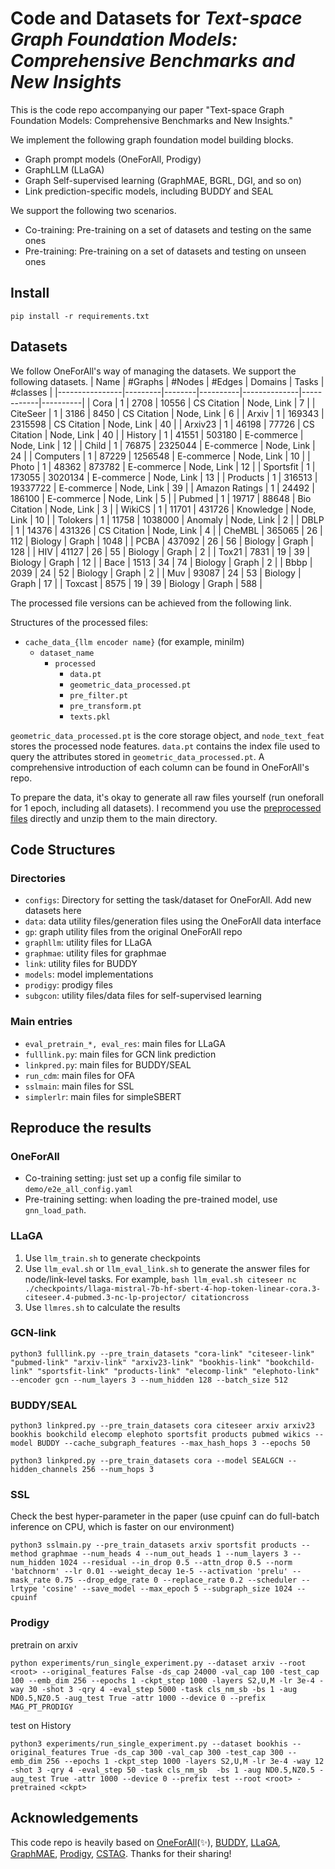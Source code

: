 # Code and Datasets for *Text-space Graph Foundation Models: Comprehensive Benchmarks and New Insights*

This is the code repo accompanying our paper "Text-space Graph Foundation Models: Comprehensive Benchmarks and New Insights."

We implement the following graph foundation model building blocks.

* Graph prompt models (OneForAll, Prodigy)
* GraphLLM (LLaGA)
* Graph Self-supervised learning (GraphMAE, BGRL, DGI, and so on)
* Link prediction-specific models, including BUDDY and SEAL

We support the following two scenarios.

* Co-training: Pre-training on a set of datasets and testing on the same ones
* Pre-training: Pre-training on a set of datasets and testing on unseen ones

## Install

``` 
pip install -r requirements.txt
```

## Datasets

We follow OneForAll's way of managing the datasets. We support the following datasets. 
| Name           | #Graphs | #Nodes | #Edges   | Domains      | Tasks      | #classes |
|----------------|---------|--------|----------|--------------|------------|----------|
| Cora           | 1       | 2708   | 10556    | CS Citation  | Node, Link | 7        |
| CiteSeer       | 1       | 3186   | 8450     | CS Citation  | Node, Link | 6        |
| Arxiv          | 1       | 169343 | 2315598  | CS Citation  | Node, Link | 40       |
| Arxiv23        | 1       | 46198  | 77726    | CS Citation  | Node, Link | 40       |
| History        | 1       | 41551  | 503180   | E-commerce   | Node, Link | 12       |
| Child          | 1       | 76875  | 2325044  | E-commerce   | Node, Link | 24       |
| Computers      | 1       | 87229  | 1256548  | E-commerce   | Node, Link | 10       |
| Photo          | 1       | 48362  | 873782   | E-commerce   | Node, Link | 12       |
| Sportsfit      | 1       | 173055 | 3020134  | E-commerce   | Node, Link | 13       |
| Products       | 1       | 316513 | 19337722 | E-commerce   | Node, Link | 39       |
| Amazon Ratings | 1       | 24492  | 186100   | E-commerce   | Node, Link | 5        |
| Pubmed         | 1       | 19717  | 88648    | Bio Citation | Node, Link | 3        |
| WikiCS         | 1       | 11701  | 431726   | Knowledge    | Node, Link | 10       |
| Tolokers       | 1       | 11758  | 1038000  | Anomaly      | Node, Link | 2        |
| DBLP           | 1       | 14376  | 431326   | CS Citation  | Node, Link | 4        |
| CheMBL         | 365065  | 26     | 112      | Biology      | Graph      | 1048     |
| PCBA           | 437092  | 26     | 56       | Biology      | Graph      | 128      |
| HIV            | 41127   | 26     | 55       | Biology      | Graph      | 2        |
| Tox21          | 7831    | 19     | 39       | Biology      | Graph      | 12       |
| Bace           | 1513    | 34     | 74       | Biology      | Graph      | 2        |
| Bbbp           | 2039    | 24     | 52       | Biology      | Graph      | 2        |
| Muv            | 93087   | 24     | 53       | Biology      | Graph      | 17       |
| Toxcast        | 8575    | 19     | 39       | Biology      | Graph      | 588      |

The processed file versions can be achieved from the following link.

Structures of the processed files:
* `cache_data_{llm encoder name}` (for example, minilm)
  * `dataset_name`
    * `processed`
      * `data.pt`
      * `geometric_data_processed.pt`
      * `pre_filter.pt`
      * `pre_transform.pt`
      * `texts.pkl`

`geometric_data_processed.pt` is the core storage object, and `node_text_feat` stores the processed node features.
`data.pt` contains the index file used to query the attributes stored in `geometric_data_processed.pt`.
A comprehensive introduction of each column can be found in OneForAll's repo. 

To prepare the data, it's okay to generate all raw files yourself (run oneforall for 1 epoch, including all datasets). I recommend you use the [preprocessed files]() directly and unzip them to the main directory. 


## Code Structures

### Directories

* `configs`: Directory for setting the task/dataset for OneForAll. Add new datasets here
* `data`: data utility files/generation files using the OneForAll data interface
* `gp`: graph utility files from the original OneForAll repo
* `graphllm`: utility files for LLaGA
* `graphmae`: utility files for graphmae
* `link`: utility files for BUDDY
* `models`: model implementations
* `prodigy`: prodigy files
* `subgcon`: utility files/data files for self-supervised learning

### Main entries

* `eval_pretrain_*, eval_res`: main files for LLaGA
* `fulllink.py`: main files for GCN link prediction
* `linkpred.py`: main files for BUDDY/SEAL
* `run_cdm`: main files for OFA
* `sslmain`: main files for SSL
* `simplerlr`: main files for simpleSBERT





## Reproduce the results

### OneForAll
* Co-training setting: just set up a config file similar to `demo/e2e_all_config.yaml`
* Pre-training setting: when loading the pre-trained model, use `gnn_load_path`.

### LLaGA
1. Use `llm_train.sh` to generate checkpoints
2. Use `llm_eval.sh` or `llm_eval_link.sh` to generate the answer files for node/link-level tasks. For example, `bash llm_eval.sh citeseer nc ./checkpoints/llaga-mistral-7b-hf-sbert-4-hop-token-linear-cora.3-citeseer.4-pubmed.3-nc-lp-projector/ citationcross`
3. Use `llmres.sh` to calculate the results

### GCN-link

```
python3 fulllink.py --pre_train_datasets "cora-link" "citeseer-link" "pubmed-link" "arxiv-link" "arxiv23-link" "bookhis-link" "bookchild-link" "sportsfit-link" "products-link" "elecomp-link" "elephoto-link" --encoder gcn --num_layers 3 --num_hidden 128 --batch_size 512
```

### BUDDY/SEAL

```
python3 linkpred.py --pre_train_datasets cora citeseer arxiv arxiv23 bookhis bookchild elecomp elephoto sportsfit products pubmed wikics --model BUDDY --cache_subgraph_features --max_hash_hops 3 --epochs 50
```

```
python3 linkpred.py --pre_train_datasets cora --model SEALGCN --hidden_channels 256 --num_hops 3
```

### SSL

Check the best hyper-parameter in the paper (use cpuinf can do full-batch inference on CPU, which is faster on our environment)
```
python3 sslmain.py --pre_train_datasets arxiv sportsfit products --method graphmae --num_heads 4 --num_out_heads 1 --num_layers 3 --num_hidden 1024 --residual --in_drop 0.5 --attn_drop 0.5 --norm 'batchnorm' --lr 0.01 --weight_decay 1e-5 --activation 'prelu' --mask_rate 0.75 --drop_edge_rate 0 --replace_rate 0.2 --scheduler --lrtype 'cosine' --save_model --max_epoch 5 --subgraph_size 1024 --cpuinf
```

### Prodigy

pretrain on arxiv
```
python experiments/run_single_experiment.py --dataset arxiv --root <root> --original_features False -ds_cap 24000 -val_cap 100 -test_cap 100 --emb_dim 256 --epochs 1 -ckpt_step 1000 -layers S2,U,M -lr 3e-4 -way 30 -shot 3 -qry 4 -eval_step 5000 -task cls_nm_sb -bs 1 -aug ND0.5,NZ0.5 -aug_test True -attr 1000 --device 0 --prefix MAG_PT_PRODIGY
```

test on History
```
python3 experiments/run_single_experiment.py --dataset bookhis --original_features True -ds_cap 300 -val_cap 300 -test_cap 300 --emb_dim 256 --epochs 1 -ckpt_step 1000 -layers S2,U,M -lr 3e-4 -way 12 -shot 3 -qry 4 -eval_step 50 -task cls_nm_sb  -bs 1 -aug ND0.5,NZ0.5 -aug_test True -attr 1000 --device 0 --prefix test --root <root> -pretrained <ckpt>
```


## Acknowledgements

This code repo is heavily based on [OneForAll](https://github.com/LechengKong/OneForAll)(✨), [BUDDY](https://github.com/melifluos/subgraph-sketching), [LLaGA](https://github.com/VITA-Group/LLaGA), [GraphMAE](https://github.com/THUDM/GraphMAE), [Prodigy](https://github.com/snap-stanford/prodigy), [CSTAG](https://github.com/sktsherlock/TAG-Benchmark). Thanks for their sharing!
